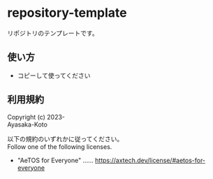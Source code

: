 # repository-template

リポジトリのテンプレートです。

## 使い方

- コピーして使ってください

## 利用規約

Copyright (c) 2023-  
Ayasaka-Koto

以下の規約のいずれかに従ってください。  
Follow one of the following licenses.

- "AeTOS for Everyone" …… https://axtech.dev/license/#aetos-for-everyone
